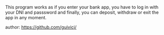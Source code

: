 This program works as if you enter your bank app, you have to log in with your DNI and passsword and finally, you can deposit, withdraw or exit the app in any moment.

author: https://github.com/guivicj/
